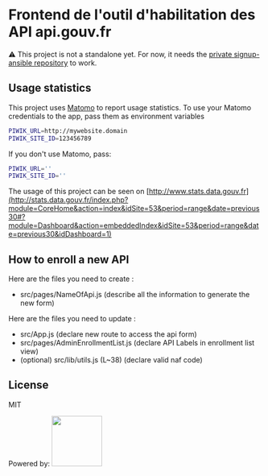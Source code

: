 # Frontend de l'outil d'habilitation des API api.gouv.fr

:warning: This project is not a standalone yet. For now, it needs the [private signup-ansible repository](https://gitlab.incubateur.net/beta.gouv.fr/signup-ansible) to work.

## Usage statistics

This project uses [Matomo](https://matomo.org/) to report usage statistics.
To use your Matomo credentials to the app, pass them as environment variables

```bash
PIWIK_URL=http://mywebsite.domain
PIWIK_SITE_ID=123456789
```

If you don't use Matomo, pass:

```bash
PIWIK_URL=''
PIWIK_SITE_ID=''
```

The usage of this project can be seen on [http://www.stats.data.gouv.fr](http://stats.data.gouv.fr/index.php?module=CoreHome&action=index&idSite=53&period=range&date=previous30#?module=Dashboard&action=embeddedIndex&idSite=53&period=range&date=previous30&idDashboard=1)

## How to enroll a new API

Here are the files you need to create :

- src/pages/NameOfApi.js (describe all the information to generate the new form)

Here are the files you need to update :

- src/App.js (declare new route to access the api form)
- src/pages/AdminEnrollmentList.js (declare API Labels in enrollment list view)
- (optional) src/lib/utils.js (L~38) (declare valid naf code)

## License

MIT

Powered by: [<img src="http://www.browserstack.com/images/layout/browserstack-logo-600x315.png" height="100"/>](https://www.browserstack.com/)

